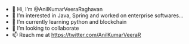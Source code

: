 - 👋 Hi, I’m @AnilKumarVeeraRaghavan
- 👀 I’m interested in Java, Spring and worked on enterprise softwares...
- 🌱 I’m currently learning python and blockchain
- 💞️ I’m looking to collaborate 
- 📫 Reach me at https://twitter.com/AnilKumarVeeraR

<!---
AnilKumarVeeraRaghavan/AnilKumarVeeraRaghavan is a ✨ special ✨ repository because its `README.md` (this file) appears on your GitHub profile.
You can click the Preview link to take a look at your changes.
--->

